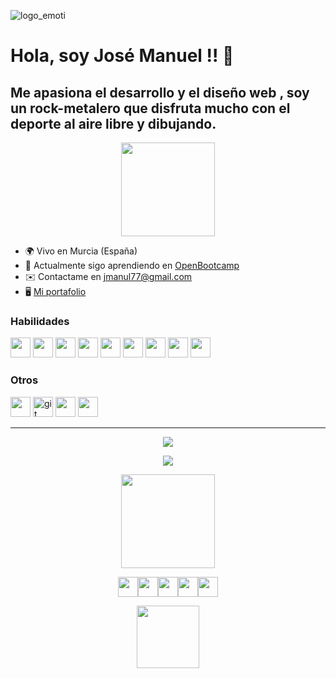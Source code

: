 


![logo_emoti](https://user-images.githubusercontent.com/49499051/194965924-c42f883e-87a8-45b2-b076-447b6b5c174e.svg)
<h1>Hola, soy José Manuel !! 🤖</h1> 

<h2>Me apasiona el desarrollo y el diseño web , soy un rock-metalero que disfruta mucho con el deporte al aire libre y dibujando.</h2> 


<p align="center"><a href="https://giphy.com/stickers/Wegow-guitar-thumbsup-wegow-XckWhQw9e3ds20bdXh"><img src="https://media.giphy.com/media/XckWhQw9e3ds20bdXh/giphy.gif"width="150" border="0"/></a></p>

* 🌍 Vivo en Murcia (España) 
* 🌱 Actualmente sigo aprendiendo en [OpenBootcamp](https://campus.open-bootcamp.com/)
* ✉️ Contactame en jmanul77@gmail.com 
* 🖥️ [Mi portafolio](http://www.pasttri.com)[](http://www.pasttri.com)  


### Habilidades



<p align="left"> 
<img src="https://www.vectorlogo.zone/logos/w3_css/w3_css-icon.svg" width="32" height="32"/>
<img src="https://www.vectorlogo.zone/logos/w3_html5/w3_html5-icon.svg" width="32" height="32"/>
<img src="https://www.vectorlogo.zone/logos/javascript/javascript-icon.svg" width="32" height="32"/>
<img src="https://www.vectorlogo.zone/logos/java/java-icon.svg" width="32" height="32"/>
<img src="https://www.vectorlogo.zone/logos/typescriptlang/typescriptlang-icon.svg" width="32" height="32"/>
<img src="https://www.vectorlogo.zone/logos/angular/angular-icon.svg" width="32" height="32"/>
<img src="https://www.vectorlogo.zone/logos/dotnet/dotnet-icon.svg" width="32" height="32"/>
<img src="https://www.vectorlogo.zone/logos/mysql/mysql-icon.svg" width="32" height="32"/>
<img src="https://www.vectorlogo.zone/logos/postgresql/postgresql-icon.svg" width="32" height="32"/>
</p>


### Otros


<p align="left"> 
<img src="https://www.vectorlogo.zone/logos/linux/linux-icon.svg" width="32" height="32"/>
<a href="https://git-scm.com/" target="_blank"> <img src="https://www.vectorlogo.zone/logos/git-scm/git-scm-icon.svg" alt="git" width="32" height="32"/></a>
<img src="https://www.vectorlogo.zone/logos/wordpress/wordpress-icon.svg" width="32" height="32"/>
<img src="https://www.vectorlogo.zone/logos/docker/docker-tile.svg" width="32" height="32"/>
</p>

____


<p align="center"><a href="https://github.com/jmanul/github-readme-stats"><img src="https://github-readme-stats.vercel.app/api?username=jmanul&count_private=true&show_icons=true&theme=tokyonight" /></a></p>

<p align="center"><a href="https://github.com/jmanul/github-readme-stats"><img src="https://github-readme-stats.vercel.app/api/top-langs/?username=jmanul&layout=compact&theme=tokyonight" /></a></P>



<p align="center"><a href="https://giphy.com/stickers/Wegow-guitar-thumbsup-wegow-XckWhQw9e3ds20bdXh"><img src="https://media.giphy.com/media/XckWhQw9e3ds20bdXh/giphy.gif"width="150" border="0"/></a></p>

<p align="center"><a href="https://discord.com/channels/jmanul77#6352" target="_blank" rel="noreferrer"><img src="https://www.vectorlogo.zone/logos/discordapp/discordapp-tile.svg" width="32" height="32" /></a><a href="https://www.github.com/jmanul" target="_blank" rel="noreferrer"><img src="https://www.vectorlogo.zone/logos/github/github-tile.svg" width="32" height="32" /></a><a href="http://www.instagram.com/pasttri" target="_blank" rel="noreferrer"><img src="https://www.vectorlogo.zone/logos/instagram/instagram-tile.svg" width="32" height="32" /></a><a href="https://www.linkedin.com/in/jmanul" target="_blank " rel="noreferrer"><img src="https://www.vectorlogo.zone/logos/linkedin/linkedin-tile.svg" width="32" height="32" /></a><a href="https://www.twitter.com/Jmanul77Pasttri" target="_blank" rel="noreferrer"><img src="https://www.vectorlogo.zone/logos/twitter/twitter-tile.svg" width="32" height="32 " /></a>
</p>

<p align="center"><a href="http://www.pasttri.com"><img src="https://user-images.githubusercontent.com/49499051/194967330-5e17eb53-000e-4d64-8ea5-0a27951542b3.svg" width="100" border="0"/></a></p>
